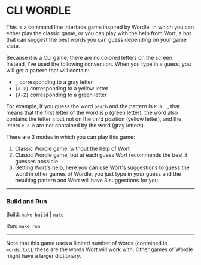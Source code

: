 # CLI WORDLE

This is a command line interface game inspired by Wordle, in which you can either play the classic game, or you can play with the help from Wort, a bot that can suggest the best words you can guess depending on your game state.

Because it is a CLI game, there are no colored letters on the screen. Instead, I've used the following convention. When you type in a guess, you will get a pattern that will contain:
* `_` corresponding to a gray letter
* `[a-z]` corresponding to a yellow letter
* `[A-Z]` corresponding to a green letter

For example, if you guess the word `peach` and the pattern is `P_a__`, that means that the first letter of the word is `p` (green letter), the word also contains the letter `a` but not on the third position (yellow letter), and the leters `e c h` are not contained by the word (gray letters).

There are 3 modes in which you can play this game:

1. Classic Wordle game, without the help of Wort
2. Classic Wordle game, but at each guess Wort recommends the best 3 guesses possible
3. Getting Wort's help, here you can use Wort's suggestions to guess the word in other games of Wordle, you just type in your guess and the resulting pattern and Wort will have 3 suggestions for you

---
### Build and Run

Build: `make build` | `make`

Run: `make run`

---

Note that this game uses a limited number of words (contained in `words.txt`), these are the words Wort will work with. Other games of Wordle might have a larger dictionary.

